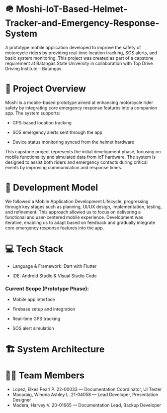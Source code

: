 # 🪖 Moshi-IoT-Based-Helmet-Tracker-and-Emergency-Response-System

A prototype mobile application developed to improve the safety of motorcycle riders by providing real-time location tracking, SOS alerts, and basic system monitoring. This project was created as part of a capstone requirement at Batangas State University in collaboration with Top Drive Driving Institute – Batangas.



# 📱 Project Overview

Moshi is a mobile-based prototype aimed at enhancing motorcycle rider safety by integrating core emergency response features into a companion app. The system supports:

* GPS-based location tracking
  
* SOS emergency alerts sent through the app
  
* Device status monitoring synced from the helmet hardware
  
This capstone project represents the initial development phase, focusing on mobile functionality and simulated data from IoT hardware. The system is designed to assist both riders and emergency contacts during critical events by improving communication and response times.

# 🔧 Development Model

We followed a Mobile Application Development Lifecycle, progressing through key stages such as planning, UI/UX design, implementation, testing, and refinement. This approach allowed us to focus on delivering a functional and user-centered mobile experience. Development was iterative, enabling us to adapt based on feedback and gradually integrate core emergency response features into the app.

# 💻 Tech Stack

* Language & Framework: Dart with Flutter

* IDE: Android Studio & Visual Studio Code


### Current Scope (Prototype Phase):

* Mobile app interface

* Firebase setup and integration

* Real-time GPS tracking

* SOS alert simulation

# 🏗️ System Architecture

# 🧑‍💻 Team Members

* Lopez, Elkes Pearl P. 22-00033 — Documentation Coordinator, UI Tester
* Macaraig, Winona Ashley L. 21-04058 — Lead Developer, Presentation Designer
* Madera, Harvey V. 20-01665 — Documentation Lead, Backup Developer
